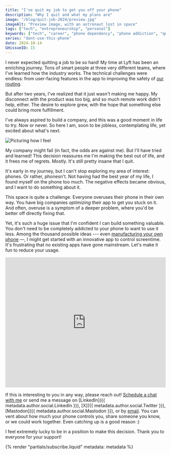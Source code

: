 ```yaml
---
title: "I've quit my job to get you off your phone"
description: "Why I quit and what my plans are"
image: "/blog/quit-job-2024/preview.jpg"
imageAlt: "Preview image, with an astronaut lost in space"
tags: ["tech", "entrepreneurship", "personal"]
keywords: ["tech", "career", "phone dependency", "phone addiction", "quitting a job", "entrepreneurship"]
series: "dont-use-this-phone"
date: 2024-10-14
GHissueID: 15
---
```


I never expected quitting a job to be so hard! My time at Lyft has been an enriching journey. Tons of smart people at three very different teams, where I've learned how the industry works. The technical challenges were endless: from user-facing features in the app to improving the safety of [our routing](https://www.lyft.com/blog/posts/lyfts-secret-plan-to-take-control-of-its-maps-and-its-future).

But after two years, I've realized that it just wasn't making me happy. My disconnect with the product was too big, and so much remote work didn't help, either. The desire to explore grew, with the hope that something else could bring more fulfillment.

I've always aspired to build a company, and this was a good moment in life to try. Now or never. So here I am, soon to be jobless, contemplating life, yet excited about what's next.

![Picturing how I feel](/blog/quit-job-2024/map.png)

My company might fail (in fact, the odds are against me). But I'll have tried and learned! This decision reassures me I'm making the best out of life, and it frees me of regrets. Mostly. It's still pretty insane that I quit.

It's early in my journey, but I can't stop exploring my area of interest: phones. Or rather, phonesn't. Not having had the best year of my life, I found myself on the phone too much. The negative effects became obvious, and I want to do something about it.

This space is quite a challenge. Everyone overuses their phone in their own way. You have big companies _optimizing_ their app to get you stuck on it. And often, overuse is a symptom of a deeper problem, where you'd be better off directly
fixing that.

Yet, it's such a huge issue that I'm confident I can build something valuable. You don't need to be completely addicted to your phone to want to use it less. Among the thousand possible ideas --- even [manufacturing your own phone](https://nullderef.com/blog/phone-intro/) —, I might get started with an innovative app to control screentime. It's frustrating that no existing apps have gone mainstream. Let's make it fun to reduce your usage.

<!-- Source: -->
<!--   https://docs.google.com/forms/d/1CBfDTJTn9Vm6Wola8KIJyMIs7OLGK9p3EjuLO8Qclww/edit -->
<p>
  <iframe
    loading="lazy"
    src="https://docs.google.com/forms/d/e/1FAIpQLSeBH5uuC0SobGZemcapCMxcKkHgL49l0wvtYTQjG3M-puAMew/viewform?embedded=true"
    width="100%"
    height="410"
    frameborder="0"
    marginheight="0"
    marginwidth="0">Loading…</iframe>
</p>

If this is interesting to you in any way, please reach out! [Schedule a chat with me](https://calendar.app.google/L45TFdjwgqJZemxo7) or send me a message on [LinkedIn]({{ metadata.author.social.LinkedIn }}), [X]({{ metadata.author.social.Twitter }}), [Mastodon]({{ metadata.author.social.Mastodon }}), or by [email](mailto:marioortizmanero@gmail.com). You can vent about how much your phone controls you, share someone you know, or we could work together. Even catching up is a good reason :)

I feel extremely lucky to be in a position to make this decision. Thank you to everyone for your support!

{% render "partials/subscribe.liquid" metadata: metadata %}
